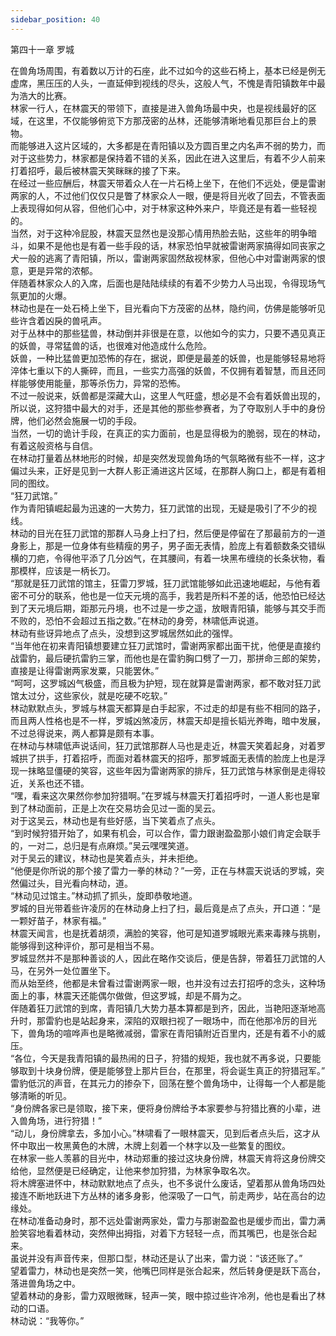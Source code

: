 ```yaml
---
sidebar_position: 40
---
```

 第四十一章 罗城


在兽角场周围，有着数以万计的石座，此不过如今的这些石椅上，基本已经是例无虚席，黑压压的人头，一直延伸到视线的尽头，这般人气，不愧是青阳镇数年中最为浩大的比赛。  
林家一行人，在林震天的带领下，直接是进入兽角场最中央，也是视线最好的区域，在这里，不仅能够俯览下方那茂密的丛林，还能够清晰地看见那巨台上的景物。  
而能够进入这片区域的，大多都是在青阳镇以及方圆百里之内名声不弱的势力，而对于这些势力，林家都是保持着不错的关系，因此在进入这里后，有着不少人前来打着招呼，最后被林震天笑眯眯的接了下来。  
在经过一些应酬后，林震天带着众人在一片石椅上坐下，在他们不远处，便是雷谢两家的人，不过他们仅仅只是瞥了林家众人一眼，便是将目光收了回去，不管表面上表现得如何从容，但他们心中，对于林家这种外来户，毕竟还是有着一些轻视的。  
当然，对于这种冷屁股，林震天显然也是没那心情用热脸去贴，这些年的明争暗斗，如果不是他也是有着一些手段的话，林家恐怕早就被雷谢两家搞得如同丧家之犬一般的逃离了青阳镇，所以，雷谢两家固然敌视林家，但他心中对雷谢两家的恨意，更是异常的浓郁。  
伴随着林家众人的入席，后面也是陆陆续续的有着不少势力人马出现，令得现场气氛更加的火爆。  
林动也是在一处石椅上坐下，目光看向下方茂密的丛林，隐约间，仿佛是能够听见些许含着凶戾的兽吼声。  
对于丛林中的那些猛兽，林动倒并非很是在意，以他如今的实力，只要不遇见真正的妖兽，寻常猛兽的话，也很难对他造成什么危险。  
妖兽，一种比猛兽更加恐怖的存在，据说，即便是最差的妖兽，也是能够轻易地将淬体七重以下的人撕碎，而且，一些实力高强的妖兽，不仅拥有着智慧，而且还同样能够使用能量，那等杀伤力，异常的恐怖。  
不过一般说来，妖兽都是深藏大山，这里人气旺盛，想必是不会有着妖兽出现的，所以说，这狩猎中最大的对手，还是其他的那些参赛者，为了夺取别人手中的身份牌，他们必然会施展一切的手段。  
当然，一切的诡计手段，在真正的实力面前，也是显得极为的脆弱，现在的林动，有着这般资格与自信。  
在林动打量着丛林地形的时候，却是突然发现兽角场的气氛略微有些不一样，这才偏过头来，正好是见到一大群人影正涌进这片区域，在那群人胸口上，都是有着相同的图纹。  
“狂刀武馆。”  
作为青阳镇崛起最为迅速的一大势力，狂刀武馆的出现，无疑是吸引了不少的视线。  
林动的目光在狂刀武馆的那群人马身上扫了扫，然后便是停留在了那最前方的一道身影上，那是一位身体有些精瘦的男子，男子面无表情，脸庞上有着额数条交错纵横的刀疤，令得他平添了几分凶气，在其腰间，有着一块黑布缠绕的长条状物，看那模样，应该是一柄长刀。  
“那就是狂刀武馆的馆主，狂雷刀罗城，狂刀武馆能够如此迅速地崛起，与他有着密不可分的联系，他也是一位天元境的高手，我若是所料不差的话，他恐怕已经达到了天元境后期，距那元丹境，也不过是一步之遥，放眼青阳镇，能够与其交手而不败的，恐怕不会超过五指之数。”在林动的身旁，林啸低声说道。  
林动有些讶异地点了点头，没想到这罗城居然如此的强悍。  
“当年他在初来青阳镇想要建立狂刀武馆时，雷谢两家都出面干扰，他便是直接约战雷豹，最后硬抗雷豹三掌，而他也是在雷豹胸口劈了一刀，那拼命三郎的架势，直接是让得雷谢两家发粟，只能罢休。”  
“呵呵，这罗城凶气极盛，而且极为护短，现在就算是雷谢两家，都不敢对狂刀武馆太过分，这些家伙，就是吃硬不吃软。”  
林动默默点头，罗城与林震天都算是白手起家，不过走的却是有些不相同的路子，而且两人性格也是不一样，罗城凶煞凌厉，林震天却是擅长韬光养晦，暗中发展，不过总得说来，两人都算是颇有本事。  
在林动与林啸低声说话间，狂刀武馆那群人马也是走近，林震天笑着起身，对着罗城拱了拱手，打着招呼，而面对着林震天的招呼，那罗城面无表情的脸庞上也是浮现一抹略显僵硬的笑容，这些年因为雷谢两家的排斥，狂刀武馆与林家倒是走得较近，关系也还不错。  
“嘿，看来这次果然你参加狩猎啊。”在罗城与林震天打着招呼时，一道人影也是窜到了林动面前，正是上次在交易坊会见过一面的吴云。  
对于这吴云，林动也是有些好感，当下笑着点了点头。  
“到时候狩猎开始了，如果有机会，可以合作，雷力跟谢盈盈那小娘们肯定会联手的，一对二，总归是有点麻烦。”吴云嘿嘿笑道。  
对于吴云的建议，林动也是笑着点头，并未拒绝。  
“他便是你所说的那个接了雷力一拳的林动？”一旁，正在与林震天说话的罗城，突然偏过头，目光看向林动，道。  
“林动见过馆主。”林动抓了抓头，旋即恭敬地道。  
罗城的目光带着些许凌厉的在林动身上扫了扫，最后竟是点了点头，开口道：“是一颗好苗子，林家有福。”  
林震天闻言，也是抚着胡须，满脸的笑容，他可是知道罗城眼光素来毒辣与挑剔，能够得到这种评价，那可是相当不易。  
罗城显然并不是那种善谈的人，因此在略作交谈后，便是告辞，带着狂刀武馆的人马，在另外一处位置坐下。  
而从始至终，他都是未曾看过雷谢两家一眼，也并没有过去打招呼的念头，这种场面上的事，林震天还能偶尔做做，但这罗城，却是不屑为之。  
伴随着狂刀武馆的到席，青阳镇几大势力基本算都是到齐，因此，当艳阳逐渐地高升时，那雷豹也是站起身来，深陷的双眼扫视了一眼场中，而在他那冷厉的目光下，兽角场的喧哗声也是略微减弱，雷家在青阳镇附近百里内，还是有着不小的威压。  
“各位，今天是我青阳镇的最热闹的日子，狩猎的规矩，我也就不再多说，只要能够取到十块身份牌，便是能够登上那片巨台，在那里，将会诞生真正的狩猎冠军。”  
雷豹低沉的声音，在其元力的掺杂下，回荡在整个兽角场中，让得每一个人都是能够清晰的听见。  
“身份牌各家已是领取，接下来，便将身份牌给予本家要参与狩猎比赛的小辈，进入兽角场，进行狩猎！”  
“动儿，身份牌拿去，多加小心。”林啸看了一眼林震天，见到后者点头后，这才从怀中取出一枚黑黄色的木牌，木牌上刻着一个林字以及一些繁复的图纹。  
在林家一些人羡慕的目光中，林动郑重的接过这块身份牌，林震天肯将这身份牌交给他，显然便是已经确定，让他来参加狩猎，为林家争取名次。  
将木牌塞进怀中，林动默默地点了点头，也不多说什么废话，望着那从兽角场四处接连不断地跃进下方丛林的诸多身影，他深吸了一口气，前走两步，站在高台的边缘处。  
在林动准备动身时，那不远处雷谢两家处，雷力与那谢盈盈也是缓步而出，雷力满脸笑容地看着林动，突然伸出拇指，对着下方轻轻一点，而其嘴巴，也是张合起来。  
虽说并没有声音传来，但那口型，林动还是认了出来，雷力说：“该还账了。”  
望着雷力，林动也是突然一笑，他嘴巴同样是张合起来，然后转身便是跃下高台，落进兽角场之中。  
望着林动的身影，雷力双眼微眯，轻声一笑，眼中掠过些许冷冽，他也是看出了林动的口语。  
林动说：“我等你。”  
  
  
